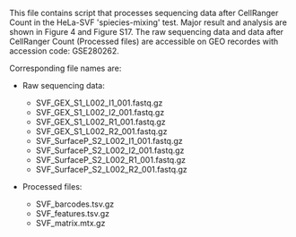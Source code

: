 This file contains script that processes sequencing data after CellRanger Count in the HeLa-SVF 'spiecies-mixing' test. 
Major result and analysis are shown in Figure 4 and Figure S17. 
The raw sequencing data and data after CellRanger Count (Processed files) are accessible on GEO recordes with accession code: GSE280262. 

Corresponding file names are: 

- Raw sequencing data:
  - SVF_GEX_S1_L002_I1_001.fastq.gz
  - SVF_GEX_S1_L002_I2_001.fastq.gz
  - SVF_GEX_S1_L002_R1_001.fastq.gz
  - SVF_GEX_S1_L002_R2_001.fastq.gz
  - SVF_SurfaceP_S2_L002_I1_001.fastq.gz
  - SVF_SurfaceP_S2_L002_I2_001.fastq.gz
  - SVF_SurfaceP_S2_L002_R1_001.fastq.gz
  - SVF_SurfaceP_S2_L002_R2_001.fastq.gz
  
- Processed files:
  - SVF_barcodes.tsv.gz
  - SVF_features.tsv.gz
  - SVF_matrix.mtx.gz

